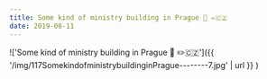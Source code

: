 ```yaml
---
title: Some kind of ministry building in Prague 🤔 ✏️🇨🇿
date: 2019-08-11
---
```


!['Some kind of ministry building in Prague 🤔 ✏️🇨🇿']({{ '/img/117SomekindofministrybuildinginPrague--------7.jpg' | url }} )
<br>
